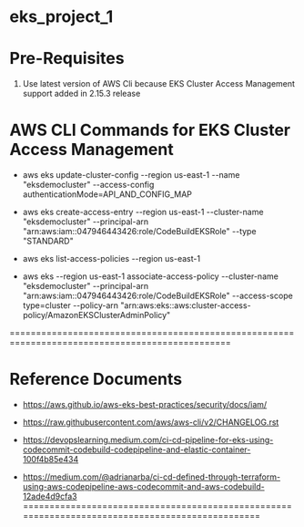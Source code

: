 # eks_project_1

# Pre-Requisites
1. Use latest  version of AWS Cli because EKS Cluster Access Management support added in 2.15.3 release


AWS CLI Commands for EKS Cluster Access Management
================================================================================================
* aws eks update-cluster-config --region us-east-1 --name "eksdemocluster" --access-config authenticationMode=API_AND_CONFIG_MAP

* aws eks create-access-entry --region us-east-1 --cluster-name "eksdemocluster" --principal-arn "arn:aws:iam::047946443426:role/CodeBuildEKSRole" --type "STANDARD"

* aws eks list-access-policies --region us-east-1

* aws eks --region us-east-1 associate-access-policy --cluster-name "eksdemocluster" --principal-arn "arn:aws:iam::047946443426:role/CodeBuildEKSRole" --access-scope type=cluster --policy-arn "arn:aws:eks::aws:cluster-access-policy/AmazonEKSClusterAdminPolicy"

================================================================================================

# Reference Documents
 * https://aws.github.io/aws-eks-best-practices/security/docs/iam/

 * https://raw.githubusercontent.com/aws/aws-cli/v2/CHANGELOG.rst
 
 * https://devopslearning.medium.com/ci-cd-pipeline-for-eks-using-codecommit-codebuild-codepipeline-and-elastic-container-100f4b85e434

 * https://medium.com/@adrianarba/ci-cd-defined-through-terraform-using-aws-codepipeline-aws-codecommit-and-aws-codebuild-12ade4d9cfa3
================================================================================================